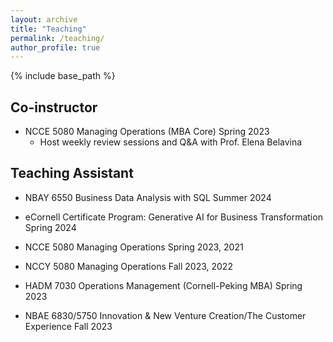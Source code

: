 ```yaml
---
layout: archive
title: "Teaching"
permalink: /teaching/
author_profile: true
---
```


{% include base_path %}
## Co-instructor
* NCCE 5080 Managing Operations (MBA Core)                                    Spring 2023
   * Host weekly review sessions and Q&A with Prof. Elena Belavina
     
## Teaching Assistant
* NBAY 6550 Business Data Analysis with SQL                                   Summer 2024
    
* eCornell Certificate Program: Generative AI for Business Transformation     Spring 2024

* NCCE 5080 Managing Operations                                         Spring 2023, 2021

* NCCY 5080 Managing Operations                                           Fall 2023, 2022

* HADM 7030 Operations Management (Cornell-Peking MBA)                        Spring 2023

* NBAE 6830/5750 Innovation & New Venture Creation/The Customer Experience      Fall 2023
